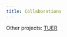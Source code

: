 ```yaml
---
title: Collaborations
---
```


Other projects: [TUER](https://alisakobzar.github.io/other/tuer_sounddesign/)